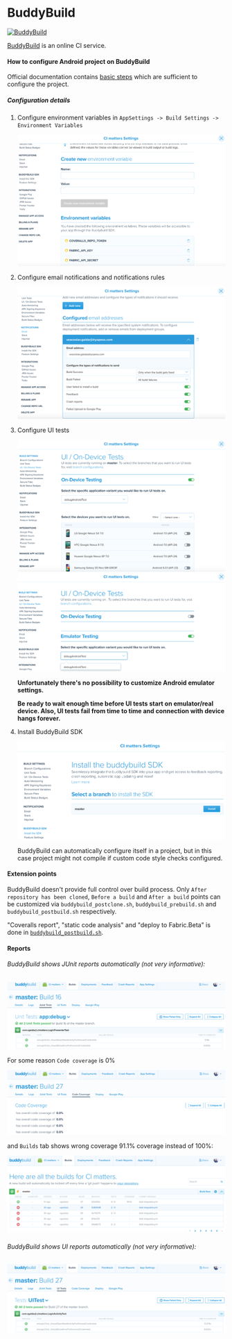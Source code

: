 # BuddyBuild

[![BuddyBuild](https://dashboard.buddybuild.com/api/statusImage?appID=58398ac5beb35b010082e315&branch=master&build=latest)](https://dashboard.buddybuild.com/apps/58398ac5beb35b010082e315/build/latest)

[BuddyBuild](https://www.buddybuild.com) is an online CI service.

#### How to configure Android project on BuddyBuild

Official documentation contains [basic steps](http://docs.buddybuild.com/docs/selecting-an-app) 
which are sufficient to configure the project.
  
##### Configuration details

1. Configure environment variables in `AppSettings -> Build Settings -> Environment Variables` 

    <img src="/screenshots/buddy_build_env_variables.png">

2. Configure email notifications and notifications rules
 
    <img src="/screenshots/buddy_build_email_notifications.png">
    
3. Configure UI tests

    <img src="/screenshots/buddy_build_ui_tests_real_devices.png">

    <img src="/screenshots/buddy_build_ui_tests_emulator.png">
    
    **Unfortunately there's no possibility to customize Android emulator settings.**
    
    **Be ready to wait enough time before UI tests start on emulator/real device.
    Also, UI tests fail from time to time and connection with device hangs forever.**

4. Install BuddyBuild SDK
 
    <img src="/screenshots/buddy_build_install_sdk.png">

    BuddyBuild can automatically configure itself in a project, 
    but in this case project might not compile if custom code style checks configured. 

#### Extension points

BuddyBuild doesn't provide full control over build process. 
Only `After repository has been cloned`, `Before a build` and `After a build` points can be customized 
via `buddybuild_postclone.sh`, `buddybuild_prebuild.sh` and `buddybuild_postbuild.sh` respectively. 

"Coveralls report", "static code analysis" and "deploy to Fabric.Beta" is done in 
[`buddybuild_postbuild.sh`](https://github.com/vgaidarji/ci-matters/tree/master/app/buddybuild_postbuild.sh).  

#### Reports

###### BuddyBuild shows JUnit reports automatically (not very informative):

<img src="/screenshots/buddy_build_junit_tests.png">

For some reason `Code coverage` is 0%

<img src="/screenshots/buddy_build_junit_tests_coverage.png">

and `Builds` tab shows wrong coverage 91.1% coverage instead of 100%:

<img src="/screenshots/buddy_build_builds_view.png">

###### BuddyBuild shows UI reports automatically (not very informative):

<img src="/screenshots/buddy_build_ui_tests.png">

